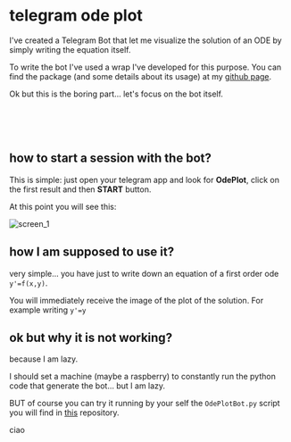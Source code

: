 # telegram ode plot

I've created a Telegram Bot that let me visualize the solution of an ODE by simply writing the equation itself.

To write the bot I've used a wrap I've developed for this purpose. 
You can find the package (and some details about its usage) at my [github page](https://github.com/clarkmaio/TelegramBot).

Ok but this is the boring part... let's focus on the bot itself.

<br><br><br>





## how to start a session with the bot?
This is simple: just open your telegram app and look for **OdePlot**, click on the first result and then **START** button.

At this point you will see this:

![screen_1](https://raw.githubusercontent.com/clarkmaio/clarkmaio.github.io/main/img/telegram_ode_plot/screen_1_mod.png)





## how I am supposed to use it?
very simple... you have just to write down an equation of a first order ode `y'=f(x,y)`.

You will immediately receive the image of the plot of the solution.
For example writing `y'=y`







## ok but why it is not working?
because I am lazy.

I should set a machine (maybe a raspberry) to constantly run the python code that generate the bot... but I am lazy.

BUT of course you can try it running by your self the `OdePlotBot.py` script you will find in [this](https://github.com/clarkmaio/TelegramBot) repository.

ciao
